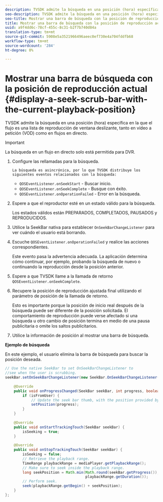 ```yaml
---
description: TVSDK admite la búsqueda en una posición (hora) específica en la que el flujo es una lista de reproducción de ventana deslizante, tanto en vídeo a petición (VOD) como en flujos en directo.
seo-description: TVSDK admite la búsqueda en una posición (hora) específica en la que el flujo es una lista de reproducción de ventana deslizante, tanto en vídeo a petición (VOD) como en flujos en directo.
seo-title: Mostrar una barra de búsqueda con la posición de reproducción actual
title: Mostrar una barra de búsqueda con la posición de reproducción actual
uuid: a9f4dd6c-78cf-455c-8c31-b2f7b740d84a
translation-type: tm+mt
source-git-commit: 5908e5a3521966496aeec0ef730e4a704fddfb68
workflow-type: tm+mt
source-wordcount: '284'
ht-degree: 0%

---
```



# Mostrar una barra de búsqueda con la posición de reproducción actual {#display-a-seek-scrub-bar-with-the-current-playback-position}

TVSDK admite la búsqueda en una posición (hora) específica en la que el flujo es una lista de reproducción de ventana deslizante, tanto en vídeo a petición (VOD) como en flujos en directo.

>[!IMPORTANT]
>
>La búsqueda en un flujo en directo solo está permitida para DVR.

1. Configure las rellamadas para la búsqueda.

       La búsqueda es asincrónica, por lo que TVSDK distribuye los siguientes eventos relacionados con la búsqueda:
   
   * `QOSEventListener.onSeekStart` - Buscar inicio.
   * `QOSEventListener.onSeekComplete` - Busque con éxito.
   * `QOSEventListener.onOperationFailed` - Error en la búsqueda.

1. Espere a que el reproductor esté en un estado válido para la búsqueda.

   Los estados válidos están PREPARADOS, COMPLETADOS, PAUSADOS y REPRODUCIDOS.

1. Utilice la SeekBar nativa para establecer `OnSeekBarChangeListener` para ver cuándo el usuario está borrando.
1. Escuche `QOSEventListener.onOperationFailed` y realice las acciones correspondientes.

   Este evento pasa la advertencia adecuada. La aplicación determina cómo continuar, por ejemplo, probando la búsqueda de nuevo o continuando la reproducción desde la posición anterior.

1. Espere a que TVSDK llame a la llamada de retorno `QOSEventListener.onSeekComplete`.
1. Recupere la posición de reproducción ajustada final utilizando el parámetro de posición de la llamada de retorno.

   Esto es importante porque la posición de inicio real después de la búsqueda puede ser diferente de la posición solicitada. El comportamiento de reproducción puede verse afectado si una búsqueda u otro cambio de posición termina en medio de una pausa publicitaria o omite los saltos publicitarios.

1. Utilice la información de posición al mostrar una barra de búsqueda.

<!--<a id="example_9657AA855B6A4355B0E7D854596FFB54"></a>-->

**Ejemplo de búsqueda**

En este ejemplo, el usuario elimina la barra de búsqueda para buscar la posición deseada.

```java
// Use the native SeekBar to set OnSeekBarChangeListener to  
//see when the user is scrubbing. 
seekBar.setOnSeekBarChangeListener(new SeekBar.OnSeekBarChangeListener() { 
 
    @Override 
    public void onProgressChanged(SeekBar seekBar, int progress, boolean isFromUser) { 
        if (isFromUser) {  
            // Update the seek bar thumb, with the position provided by the user. 
            setPosition(progress); 
        } 
    } 
 
    @Override 
    public void onStartTrackingTouch(SeekBar seekBar) { 
        isSeeking = true; 
    } 
 
    @Override 
    public void onStopTrackingTouch(SeekBar seekBar) { 
        isSeeking = false; 
        // Retrieve the playback range. 
        TimeRange playbackRange = mediaPlayer.getPlaybackRange(); 
        // Make sure to seek inside the playback range. 
        long seekPosition = Math.min(Math.round(seekBar.getProgress()),  
                                     playbackRange.getDuration()); 
        // Perform seek. 
        seek(playbackRange.getBegin() + seekPosition); 
    } 
}; 
```

